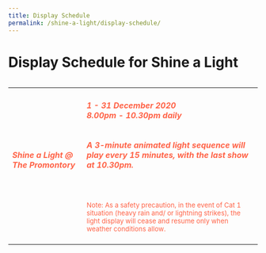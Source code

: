 ```yaml
---
title: Display Schedule
permalink: /shine-a-light/display-schedule/
---
```


# Display Schedule for Shine a Light

<table class="table-v">
<table style="width:100%">
    <tr>
    <td>
     <h5><font color="tomato"><b>Shine a Light @ The Promontory</b></font></h5>
     <br>
    </td>
    <td>
      <h5><font color="tomato">1 - 31 December 2020</font>
      <font color="tomato"><br>8.00pm - 10.30pm daily</font>
      <br>
      <br>
      <font color="tomato"><br>A 3-minute animated light sequence will play every 15 minutes, with the last show at 10.30pm.</font></h5>
      <br>
      <small><font color="tomato"><br>Note: As a safety precaution, in the event of Cat 1 situation (heavy rain and/ or lightning strikes), the light display will cease and resume only when weather conditions allow.</font></small>
      <br> 
      <br>
<tr>



